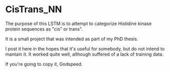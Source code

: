 # CisTrans_NN

The purpose of this LSTM is to attempt to categorize Histidine kinase protein sequences as "cis" or trans".

It is a small project that was intended as part of my PhD thesis.

I post it here in the hopes that it's useful for somebody, but do not intend to mantain it. It worked quite well, although suffered of a
lack of training data.

If you're going to copy it, Godspeed. 
